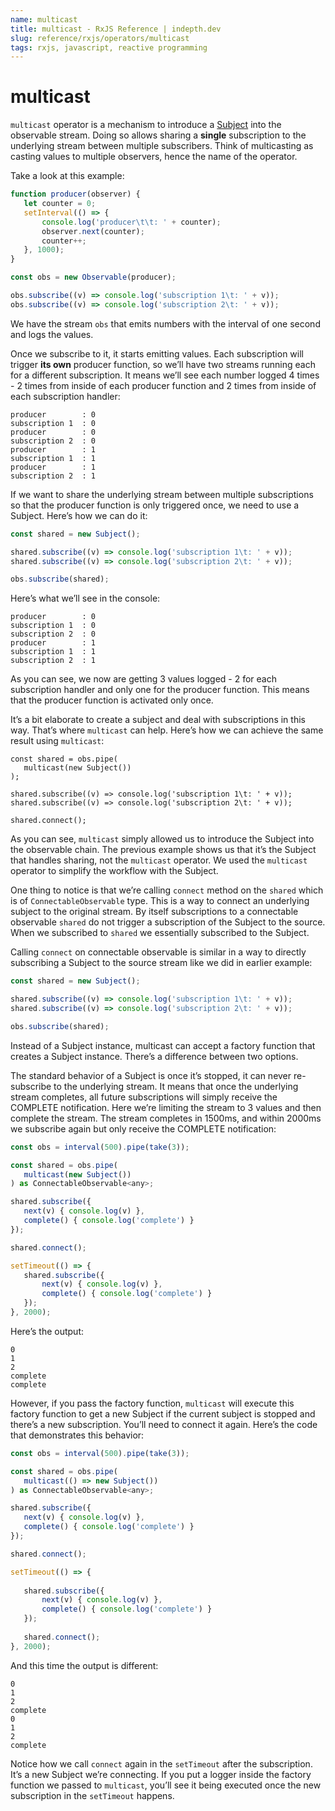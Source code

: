 ```yaml
---
name: multicast
title: multicast - RxJS Reference | indepth.dev
slug: reference/rxjs/operators/multicast
tags: rxjs, javascript, reactive programming
---
```


# multicast

`multicast` operator is a mechanism to introduce a [Subject](https://indepth.dev/reference/rxjs/subjects) into the observable stream. Doing so allows sharing a **single** subscription to the underlying stream between multiple subscribers. Think of multicasting as casting values to multiple observers, hence the name of the operator.

Take a look at this example:

```javascript
function producer(observer) {
   let counter = 0;
   setInterval(() => {
       console.log('producer\t\t: ' + counter);
       observer.next(counter);
       counter++;
   }, 1000);
}

const obs = new Observable(producer);

obs.subscribe((v) => console.log('subscription 1\t: ' + v));
obs.subscribe((v) => console.log('subscription 2\t: ' + v));
```

We have the stream `obs` that emits numbers with the interval of one second and logs the values. 

Once we subscribe to it, it starts emitting values. Each subscription will trigger **its own** producer function, so we’ll have two streams running each for a different subscription. It means we’ll see each number logged 4 times - 2 times from inside of each producer function and 2 times from inside of each subscription handler:

```
producer		: 0
subscription 1	: 0
producer		: 0
subscription 2	: 0
producer		: 1
subscription 1	: 1
producer		: 1
subscription 2	: 1
```

If we want to share the underlying stream between multiple subscriptions so that the producer function is only triggered once, we need to use a Subject. Here’s how we can do it:

```javascript
const shared = new Subject();

shared.subscribe((v) => console.log('subscription 1\t: ' + v));
shared.subscribe((v) => console.log('subscription 2\t: ' + v));

obs.subscribe(shared);
```

Here’s what we’ll see in the console:

```
producer		: 0
subscription 1	: 0
subscription 2	: 0
producer		: 1
subscription 1	: 1
subscription 2	: 1
```

As you can see, we now are getting 3 values logged - 2 for each subscription handler and only one for the producer function. This means that the producer function is activated only once.

It’s a bit elaborate to create a subject and deal with subscriptions in this way. That’s where `multicast` can help. Here’s how we can achieve the same result using `multicast`:

```javasc
const shared = obs.pipe(
   multicast(new Subject())
);

shared.subscribe((v) => console.log('subscription 1\t: ' + v));
shared.subscribe((v) => console.log('subscription 2\t: ' + v));

shared.connect();
```

As you can see, `multicast` simply allowed us to introduce the Subject into the observable chain. The previous example shows us that it’s the Subject that handles sharing, not the `multicast` operator. We used the `multicast` operator to simplify the workflow with the Subject.

One thing to notice is that we’re calling `connect` method on the `shared` which is of `ConnectableObservable` type. This is a way to connect an underlying subject to the original stream. By itself subscriptions to a connectable observable `shared` do not trigger a subscription of the Subject to the source. When we subscribed to `shared` we essentially subscribed to the Subject. 

Calling `connect` on connectable observable is similar in a way to directly subscribing a Subject to the source stream like we did in earlier example:

```javascript
const shared = new Subject();

shared.subscribe((v) => console.log('subscription 1\t: ' + v));
shared.subscribe((v) => console.log('subscription 2\t: ' + v));

obs.subscribe(shared);
```

Instead of a Subject instance, multicast can accept a factory function that creates a Subject instance. There’s a difference between two options. 

The standard behavior of a Subject is once it’s stopped, it can never re-subscribe to the underlying stream. It means that once the underlying stream completes, all future subscriptions will simply receive the COMPLETE notification. Here we’re limiting the stream to 3 values and then complete the stream. The stream completes in 1500ms, and within 2000ms we subscribe again but only receive the COMPLETE notification:

```javascript
const obs = interval(500).pipe(take(3));

const shared = obs.pipe(
   multicast(new Subject())
) as ConnectableObservable<any>;

shared.subscribe({
   next(v) { console.log(v) },
   complete() { console.log('complete') }
});

shared.connect();

setTimeout(() => {
   shared.subscribe({
       next(v) { console.log(v) },
       complete() { console.log('complete') }
   });
}, 2000);
```

Here’s the output:

```
0
1
2
complete
complete
```

However, if you pass the factory function, `multicast` will execute this factory function to get a new Subject if the current subject is stopped and there’s a new subscription. You’ll need to connect it again. Here’s the code that demonstrates this behavior:

```javascript
const obs = interval(500).pipe(take(3));

const shared = obs.pipe(
   multicast(() => new Subject())
) as ConnectableObservable<any>;

shared.subscribe({
   next(v) { console.log(v) },
   complete() { console.log('complete') }
});

shared.connect();

setTimeout(() => {
  
   shared.subscribe({
       next(v) { console.log(v) },
       complete() { console.log('complete') }
   });
  
   shared.connect();
}, 2000);
```

And this time the output is different:

```
0
1
2
complete
0
1
2
complete
```

Notice how we call `connect` again in the `setTimeout` after the subscription. It’s a new Subject we’re connecting. If you put a logger inside the factory function we passed to `multicast`, you’ll see it being executed once the new subscription in the `setTimeout` happens.



